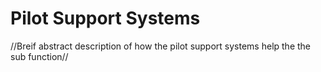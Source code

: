 
# Pilot Support Systems
//Breif abstract description of how the pilot support systems help the the sub function//
